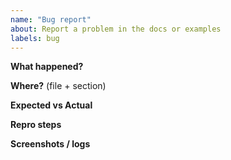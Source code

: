 ```yaml
---
name: "Bug report"
about: Report a problem in the docs or examples
labels: bug
---
```


**What happened?**

**Where?** (file + section)

**Expected vs Actual**

**Repro steps**

**Screenshots / logs**
